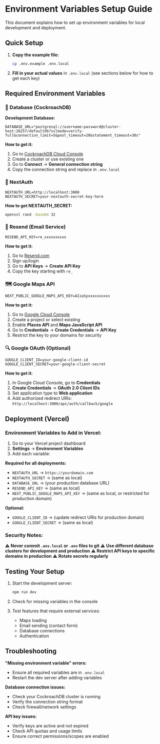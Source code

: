 # Environment Variables Setup Guide

This document explains how to set up environment variables for local development and deployment.

## Quick Setup

1. **Copy the example file:**

   ```bash
   cp .env.example .env.local
   ```

2. **Fill in your actual values** in `.env.local` (see sections below for how to get each key)

## Required Environment Variables

### 🔐 Database (CockroachDB)

**Development Database:**

```env
DATABASE_URL="postgresql://username:password@cluster-host:26257/defaultdb?sslmode=verify-full&connection_limit=5&pool_timeout=20&statement_timeout=30s"
```

**How to get it:**

1. Go to [CockroachDB Cloud Console](https://cockroachlabs.cloud/)
2. Create a cluster or use existing one
3. Go to **Connect** → **General connection string**
4. Copy the connection string and replace in `.env.local`

### 🔑 NextAuth

```env
NEXTAUTH_URL=http://localhost:3000
NEXTAUTH_SECRET=your-nextauth-secret-key-here
```

**How to get NEXTAUTH_SECRET:**

```bash
openssl rand -base64 32
```

### 📧 Resend (Email Service)

```env
RESEND_API_KEY=re_xxxxxxxxxx
```

**How to get it:**

1. Go to [Resend.com](https://resend.com)
2. Sign up/login
3. Go to **API Keys** → **Create API Key**
4. Copy the key starting with `re_`

### 🗺️ Google Maps API

```env
NEXT_PUBLIC_GOOGLE_MAPS_API_KEY=AIzaSyxxxxxxxxxx
```

**How to get it:**

1. Go to [Google Cloud Console](https://console.cloud.google.com)
2. Create a project or select existing
3. Enable **Places API** and **Maps JavaScript API**
4. Go to **Credentials** → **Create Credentials** → **API Key**
5. Restrict the key to your domains for security

### 🔍 Google OAuth (Optional)

```env
GOOGLE_CLIENT_ID=your-google-client-id
GOOGLE_CLIENT_SECRET=your-google-client-secret
```

**How to get it:**

1. In Google Cloud Console, go to **Credentials**
2. **Create Credentials** → **OAuth 2.0 Client IDs**
3. Set application type to **Web application**
4. Add authorized redirect URIs: `http://localhost:3000/api/auth/callback/google`

## Deployment (Vercel)

### Environment Variables to Add in Vercel:

1. Go to your Vercel project dashboard
2. **Settings** → **Environment Variables**
3. Add each variable:

**Required for all deployments:**

- `NEXTAUTH_URL` → `https://yourdomain.com`
- `NEXTAUTH_SECRET` → (same as local)
- `DATABASE_URL` → (your production database URL)
- `RESEND_API_KEY` → (same as local)
- `NEXT_PUBLIC_GOOGLE_MAPS_API_KEY` → (same as local, or restricted for production domain)

**Optional:**

- `GOOGLE_CLIENT_ID` → (update redirect URIs for production domain)
- `GOOGLE_CLIENT_SECRET` → (same as local)

### Security Notes:

⚠️ **Never commit `.env.local` or `.env` files to git**
⚠️ **Use different database clusters for development and production**
⚠️ **Restrict API keys to specific domains in production**
⚠️ **Rotate secrets regularly**

## Testing Your Setup

1. Start the development server:

   ```bash
   npm run dev
   ```

2. Check for missing variables in the console
3. Test features that require external services:
   - Maps loading
   - Email sending (contact form)
   - Database connections
   - Authentication

## Troubleshooting

**"Missing environment variable" errors:**

- Ensure all required variables are in `.env.local`
- Restart the dev server after adding variables

**Database connection issues:**

- Check your CockroachDB cluster is running
- Verify the connection string format
- Check firewall/network settings

**API key issues:**

- Verify keys are active and not expired
- Check API quotas and usage limits
- Ensure correct permissions/scopes are enabled
